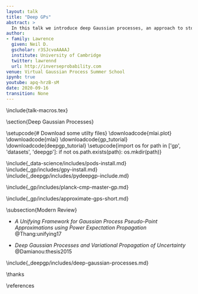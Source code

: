 ```yaml
---
layout: talk
title: "Deep GPs"
abstract: >
  In this talk we introduce deep Gaussian processes, an approach to stochastic process modelling that relies on the composition of individual stochastic proceses.
author:
- family: Lawrence
  given: Neil D.
  gscholar: r3SJcvoAAAAJ
  institute: University of Cambridge
  twitter: lawrennd
  url: http://inverseprobability.com
venue: Virtual Gaussian Process Summer School
ipynb: true
youtube: apq-hrzB-sM
date: 2020-09-16
transition: None
---
```


\include{talk-macros.tex}


\section{Deep Gaussian Processes}

\setupcode{# Download some utilty files}
\downloadcode{mlai.plot}
\downloadcode{mlai}
\downloadcode{gp_tutorial}
\downloadcode{deepgp_tutorial}
\setupcode{import os
for path in ['gp', 'datasets', 'deepgp']:
    if not os.path.exists(path):
        os.mkdir(path)}
		
\include{_data-science/includes/pods-install.md}
\include{_gp/includes/gpy-install.md}
\include{_deepgp/includes/pydeepgp-include.md}


\include{_gp/includes/planck-cmp-master-gp.md}

\include{_gp/includes/approximate-gps-short.md}

\subsection{Modern Review}

* *A Unifying Framework for Gaussian Process Pseudo-Point Approximations using Power Expectation Propagation*
    @Thang:unifying17

* *Deep Gaussian Processes and Variational Propagation of Uncertainty*
    @Damianou:thesis2015

\include{_deepgp/includes/deep-gaussian-processes.md}

\thanks

\references


